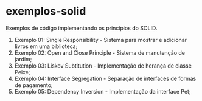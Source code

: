 # exemplos-solid
Exemplos de código implementando os princípios do SOLID.

1) Exemplo 01: Single Responsibility - Sistema para mostrar e adicionar livros em uma biblioteca; </br>
2) Exemplo 02: Open and Close Principle - Sistema de manutenção de jardim; </br>
3) Exemplo 03: Liskov Subtitution - Implementação de herança de classe Peixe; </br>
4) Exemplo 04: Interface Segregation - Separação de interfaces de formas de pagamento; </br>
5) Exemplo 05: Dependency Inversion - Implementação da interface Pet;
